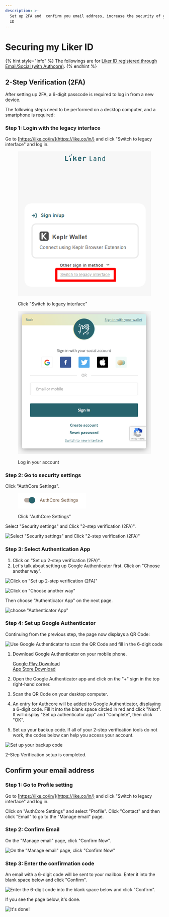```yaml
---
description: >-
  Set up 2FA and  confirm you email address, increase the security of your Liker
  ID
---
```


# Securing my Liker ID

{% hint style="info" %}
The followings are for [Liker ID registered through Email/Social (with Authcore)](./).
{% endhint %}

## 2-Step Verification (2FA) <a href="#id-2fa" id="id-2fa"></a>

After setting up 2FA, a 6-digit passcode is required to log in from a new device.

The following steps need to be performed on a desktop computer, and a smartphone is required:

### Step 1: Login with the legacy interface

Go to [https://like.co/in/](https://like.co/in/) and click "Switch to legacy interface" and log in.

<figure><img src="../../../.gitbook/assets/resetpassword-0-en.png" alt=""><figcaption><p>Click "Switch to legacy interface"</p></figcaption></figure>

<figure><img src="../../../.gitbook/assets/legacy login-en.png" alt=""><figcaption><p>Log in your account</p></figcaption></figure>

### Step 2: Go to security settings

Click "AuthCore Settings".

<figure><img src="../../../.gitbook/assets/authcore settings-en.png" alt=""><figcaption><p>Click "AuthCore Settings"</p></figcaption></figure>

Select "Security settings" and Click "2-step verification (2FA)".

![Select "Security settings" and Click "2-step verification (2FA)"](../../../.gitbook/assets/2fa-1-en.png)

### Step 3: Select Authentication App

1. Click on "Set up 2-step verification (2FA)".
2. Let's talk about setting up Google Authenticator first. Click on "Choose another way".

![Click on "Set up 2-step verification (2FA)"](../../../.gitbook/assets/2fa-2-en.png)

![Click on "Choose another way"](../../../.gitbook/assets/2fa-3-en.png)

Then choose "Authenticator App" on the next page.

![choose "Authenticator App"](../../../.gitbook/assets/2fa-4-en.png)

### Step 4: Set up Google Authenticator

Continuing from the previous step, the page now displays a QR Code:

![Use Google Authenticator to scan the QR Code and fill in the 6-digit code](../../../.gitbook/assets/2fa-5-en.png)

1.  Download Google Authenticator on your mobile phone.

    [Google Play Download](https://play.google.com/store/apps/details?id=com.google.android.apps.authenticator2\&hl=zh\_TW)\
    [App Store Download](https://apps.apple.com/hk/app/google-authenticator/id388497605)
2. Open the Google Authenticator app and click on the "+" sign in the top right-hand corner.
3. Scan the QR Code on your desktop computer.
4. An entry for Authcore will be added to Google Authenticator, displaying a 6-digit code. Fill it into the blank space circled in red and click "Next". It will display "Set up authenticator app" and "Complete", then click "OK".
5. Set up your backup code. If all of your 2-step verification tools do not work, the codes below can help you access your account.

![Set up your backup code](../../../.gitbook/assets/2fa-6-en.png)

2-Step Verification setup is completed.

## Confirm your email address <a href="#confirm-your-email-address" id="confirm-your-email-address"></a>

### Step 1: Go to Profile setting

Go to [https://like.co/in/](https://like.co/in/) and click "Switch to legacy interface" and log in.

Click on "AuthCore Settings" and select "Profile". Click "Contact" and then click "Email" to go to the "Manage email" page.

### Step 2: Confirm Email

On the "Manage email" page, click "Confirm Now".

![On the "Manage email" page, click "Confirm Now"](https://gblobscdn.gitbook.com/assets%2F-LL4mdaVjNgL6A1--PV0%2F-MDJn8Td1rooIZewTqJt%2F-MDJpIkC4GeOL3XxM0u5%2Fauth-email-1.png?alt=media\&token=c01af70c-90c3-48d5-9203-f7f3e6ab5fa1)

### Step 3: Enter the confirmation code

An email with a 6-digit code will be sent to your mailbox. Enter it into the blank space below and click "Confirm".

![Enter the 6-digit code into the blank space below and click "Confirm".](https://downloads.intercomcdn.com/i/o/171962025/7a29375736dc15a5f3eb9909/image.png)

If you see the page below, it's done.

![It's done!](https://gblobscdn.gitbook.com/assets%2F-LL4mdaVjNgL6A1--PV0%2F-MDJn8Td1rooIZewTqJt%2F-MDJpVUgHk4bjk15P\_XD%2Fauth-email-3.png?alt=media\&token=6aaa354d-ef5a-4179-a00a-08c3ca9f7495)
